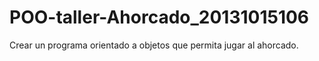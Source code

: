 # POO-taller-Ahorcado_20131015106
Crear un programa orientado a objetos que permita jugar al ahorcado.
